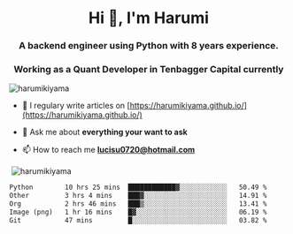 <h1 align="center">Hi 👋, I'm Harumi</h1>
<h3 align="center">A backend engineer using <b>Python</b> with 8 years experience.</h3>
<h3 align="center">Working as a Quant Developer in <b>Tenbagger Capital</b> currently</h3>

<p align="left"> <img src="https://komarev.com/ghpvc/?username=harumikiyama" alt="harumikiyama" /> </p>


- 📝 I regulary write articles on [https://harumikiyama.github.io/](https://harumikiyama.github.io/)

- 💬 Ask me about **everything your want to ask**

- 📫 How to reach me **lucisu0720@hotmail.com**

<p>&nbsp;<img align="center" src="https://github-readme-stats.vercel.app/api?username=harumikiyama&show_icons=true" alt="harumikiyama" /></p>


<!--START_SECTION:waka-->

```txt
Python        10 hrs 25 mins  ████████████▓░░░░░░░░░░░░   50.49 %
Other         3 hrs 4 mins    ███▓░░░░░░░░░░░░░░░░░░░░░   14.91 %
Org           2 hrs 46 mins   ███▒░░░░░░░░░░░░░░░░░░░░░   13.41 %
Image (png)   1 hr 16 mins    █▓░░░░░░░░░░░░░░░░░░░░░░░   06.19 %
Git           47 mins         █░░░░░░░░░░░░░░░░░░░░░░░░   03.82 %
```

<!--END_SECTION:waka-->
